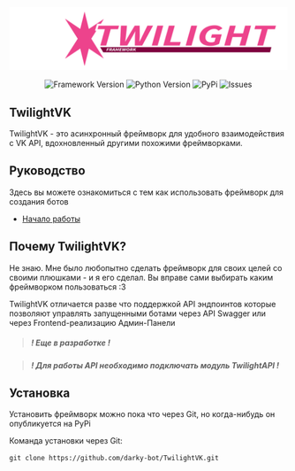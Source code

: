 ![Logo](/docs/SVG/logo-transparent.svg)

<p align="center">
    <img alt="Framework Version" src="https://img.shields.io/badge/latest_version-0.1.0--beta-A04">
    <img alt="Python Version" src="https://img.shields.io/badge/python-3.12-A04">
    <img alt="PyPi" src="https://img.shields.io/badge/pypi-not_yet-000">
    <img alt="Issues" src="https://img.shields.io/github/issues/darky-bot/TwilightVK">
</pg>

## TwilightVK

TwilightVK - это асинхронный фреймворк для удобного взаимодействия с VK API, вдохновленный другими похожими фреймворками.

## Руководство

Здесь вы можете ознакомиться с тем как использовать фреймворк для создания ботов
+ [Начало работы](/docs/get-started.md)

## Почему TwilightVK?

Не знаю. Мне было любопытно сделать фреймворк для своих целей со своими плюшками - и я его сделал. Вы вправе сами выбирать каким фреймворком пользоваться :3

TwilightVK отличается разве что поддержкой API эндпоинтов которые позволяют управлять запущенными ботами через API Swagger или через Frontend-реализацию Админ-Панели
> ##### ! Еще в разработке !

> ##### ! Для работы API необходимо подключать модуль TwilightAPI !

## Установка

Установить фреймворк можно пока что через Git, но когда-нибудь он опубликуется на PyPi

Команда установки через Git:
    
    git clone https://github.com/darky-bot/TwilightVK.git